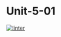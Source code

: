 # Unit-5-01
[![linter](https://github.com/Rewa718/Unit-5-01/workflows/linter/badge.svg)](https://github.com/marketplace/actions/super-linter)         
